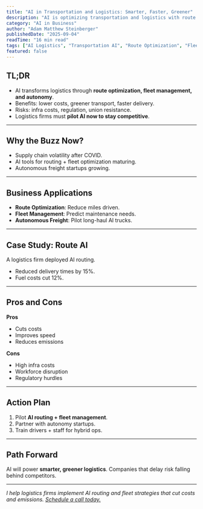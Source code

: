 ```yaml
---
title: "AI in Transportation and Logistics: Smarter, Faster, Greener"
description: "AI is optimizing transportation and logistics with route planning, fleet management, and autonomous freight. Learn how enterprises can apply it today."
category: "AI in Business"
author: "Adam Matthew Steinberger"
publishedDate: "2025-09-04"
readTime: "16 min read"
tags: ["AI Logistics", "Transportation AI", "Route Optimization", "Fleet Management"]
featured: false
---
```


## TL;DR
- AI transforms logistics through **route optimization, fleet management, and autonomy**.  
- Benefits: lower costs, greener transport, faster delivery.  
- Risks: infra costs, regulation, union resistance.  
- Logistics firms must **pilot AI now to stay competitive**.  

---

## Why the Buzz Now?

- Supply chain volatility after COVID.  
- AI tools for routing + fleet optimization maturing.  
- Autonomous freight startups growing.  

---

## Business Applications

- **Route Optimization**: Reduce miles driven.  
- **Fleet Management**: Predict maintenance needs.  
- **Autonomous Freight**: Pilot long-haul AI trucks.  

---

## Case Study: Route AI

A logistics firm deployed AI routing.  
- Reduced delivery times by 15%.  
- Fuel costs cut 12%.  

---

## Pros and Cons

**Pros**  
- Cuts costs  
- Improves speed  
- Reduces emissions  

**Cons**  
- High infra costs  
- Workforce disruption  
- Regulatory hurdles  

---

## Action Plan

1. Pilot **AI routing + fleet management**.  
2. Partner with autonomy startups.  
3. Train drivers + staff for hybrid ops.  

---

## Path Forward

AI will power **smarter, greener logistics**. Companies that delay risk falling behind competitors.  

---

*I help logistics firms implement AI routing and fleet strategies that cut costs and emissions. [Schedule a call today.](/services/ai-consulting)*
